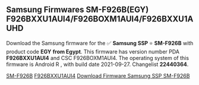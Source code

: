 <h2>Samsung Firmwares SM-F926B(EGY) F926BXXU1AUI4/F926BOXM1AUI4/F926BXXU1AUHD</h2>
Download the Samsung firmware for the ✅ <strong>Samsung SSP </strong> ⭐ <strong>SM-F926B</strong> with product code <strong>EGY</strong> <strong> from Egypt</strong>. This firmware has version number PDA <strong>F926BXXU1AUI4</strong> and CSC F926BOXM1AUI4. The operating system of this firmware is Android R , with build date 2021-09-27. Changelist <strong>22440364</strong>.


[SM-F926B](https://samfirm.shop/samsung/model/SM-F926B)
[F926BXXU1AUI4](https://samfirm.shop/samsung/pda/F926BXXU1AUI4)
[Download Firmware Samsung SSP SM-F926B](https://samfirm.shop/samsung/firmware/460396)
